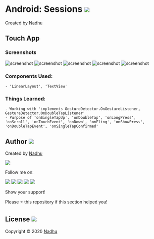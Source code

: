 # Android: Sessions [<img src="https://github.com/iamnadhu/n14-icons/blob/master/android-icon.png">](https://github.com/iamnadhu/n14-android/tree/master/Sessions/Touch%20App)
Created by [Nadhu](https://github.com/iamnadhu)


## Touch App
### Screenshots
![screenshot](https://github.com/iamnadhu/n14-android/blob/master/Sessions/Touch%20App/Screenshots/01.png)
![screenshot](https://github.com/iamnadhu/n14-android/blob/master/Sessions/Touch%20App/Screenshots/02.png)
![screenshot](https://github.com/iamnadhu/n14-android/blob/master/Sessions/Touch%20App/Screenshots/03.png)
![screenshot](https://github.com/iamnadhu/n14-android/blob/master/Sessions/Touch%20App/Screenshots/04.png)
![screenshot](https://github.com/iamnadhu/n14-android/blob/master/Sessions/Touch%20App/Screenshots/05.png)
### Components Used:
```
- 'LinearLayout', 'TextView'
```
### Things Learned:
```
- Working with 'implements GestureDetector.OnGestureListener, GestureDetector.OnDoubleTapListener'
- Purpose of 'onSingleTapUp', 'onDoubleTap', 'onLongPress', 'onScroll', 'onTouchEvent', 'onDown', 'onFling', 'onShowPress', 'onDoubleTapEvent', 'onSingleTapConfirmed'
```


## Author [<img src="https://github.com/iamnadhu/n14-icons/blob/master/auther-icon.png">](https://github.com/iamnadhu)
Created by [Nadhu](https://github.com/iamnadhu)

[<img src="https://github.com/iamnadhu/n14-icons/blob/master/nadhu-pic.jpg">](https://github.com/iamnadhu)

Follow me on: 

[<img src="https://github.com/iamnadhu/n14-icons/blob/master/instagram-icon.png">](https://www.instagram.com/iamnadhu/)
[<img src="https://github.com/iamnadhu/n14-icons/blob/master/whatsapp-icon.png">](https://api.whatsapp.com/send?phone=917293451396&lang=en)
[<img src="https://github.com/iamnadhu/n14-icons/blob/master/facebook-icon.png">](https://www.facebook.com/iamnadhu/)
[<img src="https://github.com/iamnadhu/n14-icons/blob/master/linkedin-icon.png">](https://www.linkedin.com/in/iamnadhu/)
[<img src="https://github.com/iamnadhu/n14-icons/blob/master/telegram-icon.png">](https://t.me/iamnadhu)

Show your support!

Please ⭐️   this repository if this section helped you!


## License [<img src="https://github.com/iamnadhu/n14-icons/blob/master/license-icon.png">](https://github.com/iamnadhu/n14-android/tree/master/Sessions/Touch%20App)
Copyright © 2020 [Nadhu](https://github.com/iamnadhu)
